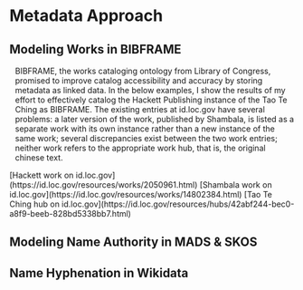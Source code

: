 <style>
    p {
        margin-left: 10px;
    }
</style>
# Metadata Approach
## Modeling Works in BIBFRAME
<p>BIBFRAME, the works cataloging ontology from Library of Congress, promised to improve catalog accessibility and accuracy by storing metadata as linked data. In the below examples, I show the results of my effort to effectively catalog the Hackett Publishing instance of the Tao Te Ching as BIBFRAME. The existing entries at id.loc.gov have several problems: a later version of the work, published by Shambala, is listed as a separate work with its own instance rather than a new instance of the same work; several discrepancies exist between the two work entries; neither work refers to the appropriate work hub, that is, the original chinese text.
 </p>
 [Hackett work on id.loc.gov](https://id.loc.gov/resources/works/2050961.html)
 [Shambala work on id.loc.gov](https://id.loc.gov/resources/works/14802384.html)
 [Tao Te Ching hub on id.loc.gov](https://id.loc.gov/resources/hubs/42abf244-bec0-a8f9-beeb-828bd5338bb7.html)
 

## Modeling Name Authority in MADS & SKOS
<p></p>

## Name Hyphenation in Wikidata
<p></p>

